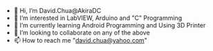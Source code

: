 - 👋 Hi, I’m David.Chua@AkiraDC
- 👀 I’m interested in LabVIEW, Arduino and "C" Programming
- 🌱 I’m currently learning Android Programming and Using 3D Printer
- 💞️ I’m looking to collaborate on any of the above
- 📫 How to reach me "david.chua@yahoo.com"

<!---
AkiraDC/AkiraDC is a ✨ special ✨ repository because its `README.md` (this file) appears on your GitHub profile.
You can click the Preview link to take a look at your changes.
--->
